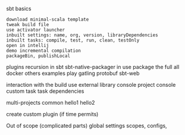 sbt basics

	download minimal-scala template
	tweak build file
	use activator launcher
	inbuilt settings: name, org, version, libraryDependencies
	inbuilt tasks: compile, test, run, clean, testOnly
	open in intellij
	demo incremental compilation
	packageBin, publishLocal

plugins
	recursion in sbt
	sbt-native-packager in use
		package the full all
		docker
	others examples
		play
		gatling
		protobuf
		sbt-web
	
interaction with the build
	use external library
	console
	project console
	custom task
		task dependencies

multi-projects
	common
	hello1
	hello2


create custom plugin (if time permits)

Out of scope (complicated parts)
	global settings
	scopes, configs, 
